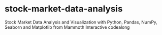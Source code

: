 # stock-market-data-analysis
Stock Market Data Analysis and Visualization with Python, Pandas, NumPy, Seaborn and Matplotlib from Mammoth Interactive codealong
